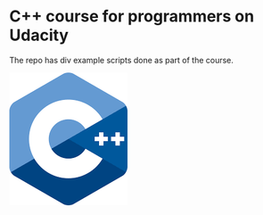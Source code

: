 # C++ course for programmers on Udacity
The repo has div example scripts done as part of the course.

![alt text](/c++logo.png "Logo for the C++ language")
